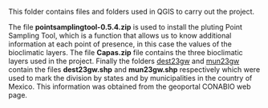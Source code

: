 This folder contains files and folders used in QGIS to carry out the project. 

The file **pointsamplingtool-0.5.4.zip** is used to install the pluting Point Sampling Tool, which is a function that allows us to know additional information at each point of presence, in this case the values of the bioclimatic layers.
The file **Capas.zip** file contains the three bioclimatic layers used in the project.
Finally the folders [dest23gw](http://geoportal.conabio.gob.mx/metadatos/doc/html/dest23gw.html) and [mun23gw](http://geoportal.conabio.gob.mx/metadatos/doc/html/mun23gw.html) contain the files **dest23gw.shp** and **mun23gw.shp** respectively which were used to mark the division by states and by municipalities in the country of Mexico. This information was obtained from the geoportal CONABIO web page.

